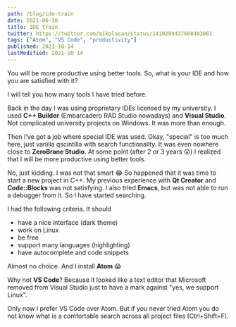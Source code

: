 ```yaml
---
path: /blog/ide-train
date: 2021-06-30
title: IDE train
twitter: https://twitter.com/mikolasan/status/1410299437608493061
tags: ["Atom", "VS Code", "productivity"]
published: 2021-10-14
lastModified: 2021-10-14
---
```


You will be more productive using better tools. So, what is your IDE and how you are satisfied with it?

I will tell you how many tools I have tried before.

Back in the day I was using proprietary IDEs licensed by my university. I used **C++ Builder** (Embarcadero RAD Studio nowadays) and **Visual Studio**. Not complicated university projects on Windows. It was more than enough.

Then I’ve got a job where special IDE was used. Okay, "special" is too much here, just vanilla qscintilla with search functionality. It was even nowhere close to **ZeroBrane Studio**. At some point (after 2 or 3 years 😲) I realized that I will be more productive using better tools.

No, just kidding. I was not that smart 😂 So happened that it was time to start a new project in C++. My previous experience with **Qt Creator** and **Code::Blocks** was not satisfying. I also tried **Emacs**, but was not able to run a debugger from it. So I have started searching.

I had the following criteria. It should

- have a nice interface (dark theme)
- work on Linux
- be free
- support many languages (highlighting)
- have autocomplete and code snippets

Almost no choice. And I install **Atom** 😱

Why not **VS Code**? Because it looked like a text editor that Microsoft removed from Visual Studio just to have a mark against "yes, we support Linux".

Only now I prefer VS Code over Atom. But if you never tried Atom you do not know what is a comfortable search across all project files (Ctrl+Shift+F).
